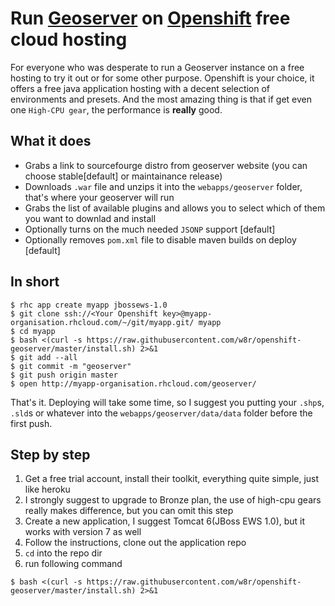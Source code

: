 # Run [Geoserver](http://geoserver.org) on [Openshift](https://www.openshift.com/) free cloud hosting

For everyone who was desperate to run a Geoserver instance on a free hosting to try it out or for some other purpose.
Openshift is your choice, it offers a free java application hosting with a decent selection of environments and presets. And the most amazing thing is that if get even one `High-CPU gear`, the performance is __really__ good.

## What it does

* Grabs a link to sourcefourge distro from geoserver website (you can choose stable[default] or maintainance release)
* Downloads `.war` file and unzips it into the `webapps/geoserver` folder, that's where your geoserver will run
* Grabs the list of available plugins and allows you to select which of them you want to downlad and install
* Optionally turns on the much needed `JSONP` support [default]
* Optionally removes `pom.xml` file to disable maven builds on deploy [default]

## In short

```shell
$ rhc app create myapp jbossews-1.0
$ git clone ssh://<Your Openshift key>@myapp-organisation.rhcloud.com/~/git/myapp.git/ myapp
$ cd myapp
$ bash <(curl -s https://raw.githubusercontent.com/w8r/openshift-geoserver/master/install.sh) 2>&1
$ git add --all
$ git commit -m "geoserver"
$ git push origin master
$ open http://myapp-organisation.rhcloud.com/geoserver/
```

That's it. Deploying will take some time, so I suggest you putting your `.shp`s, `.sld`s or whatever into the `webapps/geoserver/data/data` folder before the first push.

## Step by step

1. Get a free trial account, install their toolkit, everything quite simple, just like heroku
2. I strongly suggest to upgrade to Bronze plan, the use of high-cpu gears really makes difference, but you can omit this step
3. Create a new application, I suggest Tomcat 6(JBoss EWS 1.0), but it works with version 7 as well
4. Follow the instructions, clone out the application repo
5. `cd` into the repo dir
6. run following command

```shell
$ bash <(curl -s https://raw.githubusercontent.com/w8r/openshift-geoserver/master/install.sh) 2>&1
```

